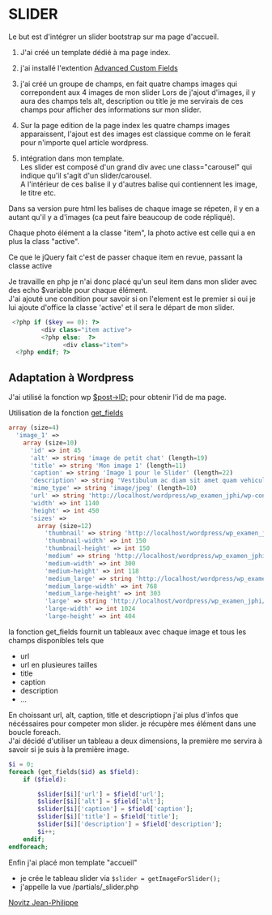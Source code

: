 SLIDER
======

Le but est d'intégrer un slider bootstrap sur ma page d'accueil.

1. J'ai créé un template dédié à ma page index.  

2. j'ai installé l'extention [Advanced Custom Fields](https://www.advancedcustomfields.com/)

3. j'ai créé un groupe de champs, en fait quatre champs images qui correpondent aux 4 images de mon slider
Lors de j'ajout d'images, il y aura des champs tels alt, description ou title je me servirais de ces champs pour 
afficher des informations sur mon slider.

4. Sur la page edition de la page index les quatre champs images apparaissent, l'ajout est des images est classique 
comme on le ferait pour n'importe quel article wordpress. 

5. intégration dans mon template.  
Les slider est composé d'un grand div avec une class="carousel" qui indique qu'il s'agit d'un slider/carousel.  
A l'intérieur de ces balise il y d'autres balise qui contiennent les image, le titre etc. 
 
Dans sa version pure html les balises de chaque image se répeten, il y en a autant qu'il y a d'images (ca peut faire 
beaucoup de code répliqué).

Chaque photo élément a la classe "item", la photo active est celle qui a en plus la class "active".  

Ce que le jQuery fait c'est de passer chaque item en revue,  passant la classe active   

Je travaille en php je n'ai donc placé qu'un seul item dans mon slider avec des echo $variable pour chaque élément.  
J'ai ajouté une condition pour savoir si on l'element est le premier si oui je lui ajoute d'office la classe 'active' et
il sera le départ de mon slider.
```php
 <?php if ($key == 0): ?>
         <div class="item active">
         <?php else:  ?>
               <div class="item">
  <?php endif; ?>
```



Adaptation à Wordpress
-----------------------

J'ai utilisé la fonction wp [$post->ID;](https://codex.wordpress.org/Function_Reference/the_ID) pour obtenir l'id de
ma page.  
  
Utilisation de la fonction [get_fields](https://www.advancedcustomfields.com/resources/get_fields/)  
  
  ```php  
  array (size=4)
    'image_1' => 
      array (size=10)
        'id' => int 45
        'alt' => string 'image de petit chat' (length=19)
        'title' => string 'Mon image 1' (length=11)
        'caption' => string 'Image 1 pour le Slider' (length=22)
        'description' => string 'Vestibulum ac diam sit amet quam vehicula elementum sed sit amet dui. Donec rutrum congue leo eget malesuada.' (length=109)
        'mime_type' => string 'image/jpeg' (length=10)
        'url' => string 'http://localhost/wordpress/wp_examen_jphi/wp-content/uploads/2016/12/450.jpg' (length=76)
        'width' => int 1140
        'height' => int 450
        'sizes' => 
          array (size=12)
            'thumbnail' => string 'http://localhost/wordpress/wp_examen_jphi/wp-content/uploads/2016/12/450-150x150.jpg' (length=84)
            'thumbnail-width' => int 150
            'thumbnail-height' => int 150
            'medium' => string 'http://localhost/wordpress/wp_examen_jphi/wp-content/uploads/2016/12/450-300x118.jpg' (length=84)
            'medium-width' => int 300
            'medium-height' => int 118
            'medium_large' => string 'http://localhost/wordpress/wp_examen_jphi/wp-content/uploads/2016/12/450-768x303.jpg' (length=84)
            'medium_large-width' => int 768
            'medium_large-height' => int 303
            'large' => string 'http://localhost/wordpress/wp_examen_jphi/wp-content/uploads/2016/12/450-1024x404.jpg' (length=85)
            'large-width' => int 1024
            'large-height' => int 404
  ```


la fonction get_fields fournit un tableaux avec chaque image et tous les champs disponibles tels que  
* url
* url en plusieures tailles
* title
* caption
* description
* ...

En choissant url, alt, caption, title et descriptiopn j'ai plus d'infos que nécéssaires pour competer mon slider.
je récupère mes élément dans une boucle foreach.  
J'ai décidé d'utiliser un tableau a deux dimensions, la première me servira à savoir si je suis à la première image.

```php
$i = 0;
foreach (get_fields($id) as $field):
    if ($field):

        $slider[$i]['url'] = $field['url'];
        $slider[$i]['alt'] = $field['alt'];
        $slider[$i]['caption'] = $field['caption'];
        $slider[$i]['title'] = $field['title'];
        $slider[$i]['description'] = $field['description'];
        $i++;
    endif;
endforeach;

```

Enfin j'ai placé mon template "accueil" 
* je crée le tableau slider via ```$slider = getImageForSlider();```
* j'appelle la vue /partials/_slider.php  




[Novitz Jean-Philippe](https://github.com/Jeanphinov) 
